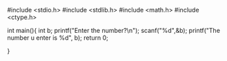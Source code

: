 #include <stdio.h>
#include <stdlib.h>
#include <math.h>
#include <ctype.h>

int main(){
    int b;
    printf("Enter the number?\n");
    scanf("%d",&b);
    printf("The number u enter is %d", b);
    return 0;
    
}
